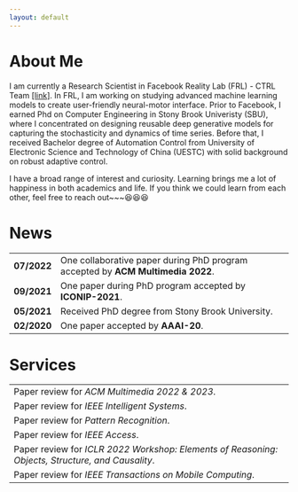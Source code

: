 ```yaml
---
layout: default
---
```


# About Me

I am currently a Research Scientist in Facebook Reality Lab (FRL) - CTRL Team <a href="https://tech.fb.com/inside-facebook-reality-labs-wrist-based-interaction-for-the-next-computing-platform/" target="_blank">[link]</a>.
In FRL, I am working on studying advanced machine learning models to create user-friendly neural-motor interface.
Prior to Facebook, I earned Phd on Computer Engineering in Stony Brook Univeristy (SBU),
where I concentrated on designing reusable deep generative models for capturing the stochasticity and
dynamics of time series. Before that, I received Bachelor degree of Automation Control from
University of Electronic Science and Technology of China (UESTC) with solid background on robust adaptive control.

I have a broad range of interest and curiosity. Learning brings me a lot of happiness in both academics and life.
If you think we could learn from each other, feel free to reach out~~~😆😆😆

# News

<table>
  <tr>
    <td><b>07/2022</b></td>
    <td>One collaborative paper during PhD program accepted by <b>ACM Multimedia 2022</b>.</td>
  </tr>
  <tr>
    <td><b>09/2021</b></td>
    <td>One paper during PhD program accepted by <b>ICONIP-2021</b>.</td>
  </tr>
  <tr>
    <td><b>05/2021</b></td>
    <td>Received PhD degree from Stony Brook University.</td>
  </tr>
  <tr>
    <td><b><b>02/2020</b></b></td>
    <td>One paper accepted by <b>AAAI-20</b>.</td>
  </tr>
</table>

# Services

<table>
  <tr>
    <!-- <td><b>04/2022</b></td> -->
    <td>Paper review for <i>ACM Multimedia 2022 & 2023</i>.</td>
  </tr>
  <tr>
    <!-- <td><b>04/2022</b></td> -->
    <td>Paper review for <i>IEEE Intelligent Systems</i>.</td>
  </tr>
  <tr>
    <!-- <td><b>04/2022</b></td> -->
    <td>Paper review for <i>Pattern Recognition</i>.</td>
  </tr>
  <tr>
    <!-- <td><b>04/2022</b></td> -->
    <td>Paper review for <i>IEEE Access</i>.</td>
  </tr>
  <tr>
    <!-- <td><b>03/2022</b></td> -->
    <td>Paper review for <i>ICLR 2022 Workshop: Elements of Reasoning: Objects, Structure, and Causality</i>.</td>
  </tr>
  <tr>
    <!-- <td><b>05/2018</b></td> -->
    <td>Paper review for <i>IEEE Transactions on Mobile Computing</i>.</td>
  </tr>
</table>
